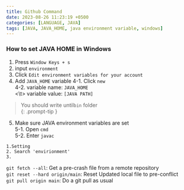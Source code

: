 ```yaml
---
title: Github Command
date: 2023-08-26 11:23:19 +0500
categories: [LANGUAGE, JAVA]
tags: [JAVA, JAVA_HOME, java environment variable, windows]
---
```


### How to set JAVA HOME in Windows
1. Press `Window Keys + s`
2. input `environment`
3. Click `Edit environment variables for your account`
4. Add `JAVA_HOME` variable
4-1. Click `new`<br>
4-2. variable name: `JAVA_HOME`<br>
<\t> variable value: `[JAVA PATH]`<br>
> You should write until`bin` folder<br>
{: .prompt-tip }
5. Make sure JAVA environment variables are set<br>
5-1. Open `cmd`<br>
5-2. Enter `javac`


```shell
1.Setting
2. Search 'envirionment'
3. 
```
`git fetch --all`: Get a pre-crash file from a remote repository
<br>
`git reset --hard origin/main`: Reset Updated local file to pre-conflict
<br>
`git pull origin main`: Do a git pull as usual
<br><br>
